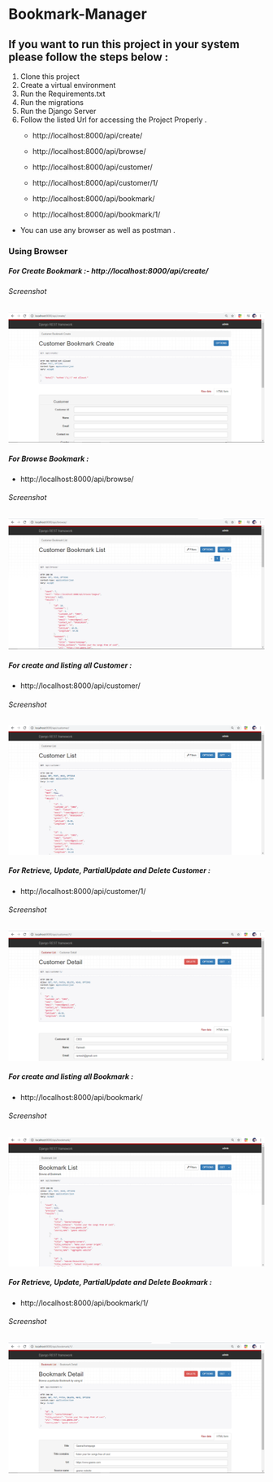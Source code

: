# Bookmark-Manager

## If you want to run this project in your system please follow the steps below :

1. Clone this project
2. Create a virtual environment
3. Run the Requirements.txt
4. Run the migrations
5. Run the Django Server
6. Follow the listed Url for accessing the Project Properly . 
	- http://localhost:8000/api/create/
	- http://localhost:8000/api/browse/

	- http://localhost:8000/api/customer/
	- http://localhost:8000/api/customer/1/

	- http://localhost:8000/api/bookmark/
	- http://localhost:8000/api/bookmark/1/



- You can use any browser as well as postman .

### Using Browser

##### For Create Bookmark :- http://localhost:8000/api/create/


###### Screenshot

<p align="center"> 
<img src="Screenshots/create.png">
</p>


##### For Browse Bookmark  :
- http://localhost:8000/api/browse/

###### Screenshot

<p align="center"> 
<img src="Screenshots/browse.png">
</p>




##### For create and listing all Customer   :
- http://localhost:8000/api/customer/

###### Screenshot

<p align="center"> 
<img src="Screenshots/customer_create.png">
</p>



##### For Retrieve, Update, PartialUpdate and Delete Customer :
- http://localhost:8000/api/customer/1/

###### Screenshot

<p align="center"> 
<img src="Screenshots/customer_detail.png">
</p>



##### For create and listing all Bookmark   :
- http://localhost:8000/api/bookmark/

###### Screenshot

<p align="center"> 
<img src="Screenshots/bookmark_create.png">
</p>



##### For Retrieve, Update, PartialUpdate and Delete Bookmark :
- http://localhost:8000/api/bookmark/1/ 

###### Screenshot

<p align="center"> 
<img src="Screenshots/bookmark_detail.png">
</p>
